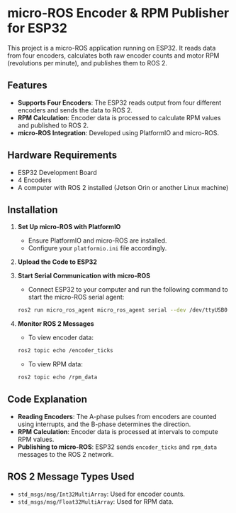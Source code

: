 # micro-ROS Encoder & RPM Publisher for ESP32

This project is a micro-ROS application running on ESP32. It reads data from four encoders, calculates both raw encoder counts and motor RPM (revolutions per minute), and publishes them to ROS 2.

## Features
- **Supports Four Encoders**: The ESP32 reads output from four different encoders and sends the data to ROS 2.
- **RPM Calculation**: Encoder data is processed to calculate RPM values and published to ROS 2.
- **micro-ROS Integration**: Developed using PlatformIO and micro-ROS.

## Hardware Requirements
- ESP32 Development Board
- 4 Encoders
- A computer with ROS 2 installed (Jetson Orin or another Linux machine)

## Installation
1. **Set Up micro-ROS with PlatformIO**
   - Ensure PlatformIO and micro-ROS are installed.
   - Configure your `platformio.ini` file accordingly.

2. **Upload the Code to ESP32**

3. **Start Serial Communication with micro-ROS**
   - Connect ESP32 to your computer and run the following command to start the micro-ROS serial agent:
   ```sh
   ros2 run micro_ros_agent micro_ros_agent serial --dev /dev/ttyUSB0
   ```

4. **Monitor ROS 2 Messages**
   - To view encoder data:
   ```sh
   ros2 topic echo /encoder_ticks
   ```
   - To view RPM data:
   ```sh
   ros2 topic echo /rpm_data
   ```

## Code Explanation
- **Reading Encoders**: The A-phase pulses from encoders are counted using interrupts, and the B-phase determines the direction.
- **RPM Calculation**: Encoder data is processed at intervals to compute RPM values.
- **Publishing to micro-ROS**: ESP32 sends `encoder_ticks` and `rpm_data` messages to the ROS 2 network.

## ROS 2 Message Types Used
- `std_msgs/msg/Int32MultiArray`: Used for encoder counts.
- `std_msgs/msg/Float32MultiArray`: Used for RPM data.



